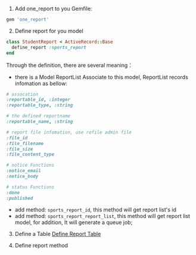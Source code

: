 
1. Add one_report to you Gemfile:

```ruby
gem 'one_report'
```

2. Define report for you model

```ruby
class StudentReport < ActiveRecord::Base
  define_report :sports_report
end
```
Through the definition, there are several meaning：

- there is a Model ReportList Associate to this model, ReportList records infomation as bellow:

```ruby
# assocation
:reportable_id, :integer
:reportable_type, :string

# the defined reportname
:reportable_name, :string

# report file infomation, use refile admin file
:file_id
:file_filename
:file_size
:file_content_type

# notice Functions
:notice_email
:notice_body

# status Functions
:done
:published
```
- add method: `sports_report_id`, this method will get report list's id
- add method: `sports_report_report_list`, this method will get report list model, for addition, It will generate a queue job;

3. Define a Table
[Define Report Table](define-report-table.md)

4. Define report method
